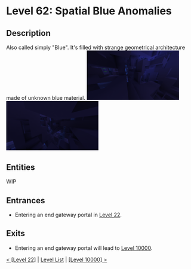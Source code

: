 # Level 62: Spatial Blue Anomalies


## Description

Also called simply "Blue". It's filled with strange geometrical architecture made of unknown blue material.
<img src="./img/Level_62_0.png" width="49%" />
<img src="./img/Level_62_1.png" width="49%" />

## Entities
WIP

## Entrances
* Entering an end gateway portal in <a href="./Level_22.md">Level 22</a>.

## Exits
* Entering an end gateway portal will lead to <a href="./Level_10000.md">Level 10000</a>.

<a href="./Level_22.md">< [Level 22]</a> | <a href="./Levels.md">Level List</a> | <a href="./Level_10000.md">[Level 10000] ></a>
